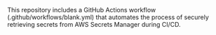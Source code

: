 This repository includes a GitHub Actions workflow (.github/workflows/blank.yml) that automates the process of securely retrieving secrets from AWS Secrets Manager during CI/CD.
